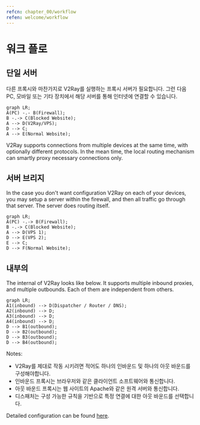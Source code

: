 ```yaml
---
refcn: chapter_00/workflow
refen: welcome/workflow
---
```

# 워크 플로

## 단일 서버

다른 프록시와 마찬가지로 V2Ray를 실행하는 프록시 서버가 필요합니다. 그런 다음 PC, 모바일 또는 기타 장치에서 해당 서버를 통해 인터넷에 연결할 수 있습니다.

```mermaid
graph LR;
A(PC) -.- B(Firewall);
B -.-> C(Blocked Website);
A --> D(V2Ray/VPS);
D --> C;
A --> E(Normal Website);
```

V2Ray supports connections from multiple devices at the same time, with optionally different protocols. In the mean time, the local routing mechanism can smartly proxy necessary connections only.

## 서버 브리지

In the case you don't want configuration V2Ray on each of your devices, you may setup a server within the firewall, and then all traffic go through that server. The server does routing itself.

```mermaid
graph LR;
A(PC) -.-> B(Firewall);
B -.-> C(Blocked Website);
A --> D(VPS 1);
D --> E(VPS 2);
E --> C;
D --> F(Normal Website);
```

## 내부의

The internal of V2Ray looks like below. It supports multiple inbound proxies, and multiple outbounds. Each of them are independent from others.

```mermaid
graph LR;
A1(inbound) --> D(Dispatcher / Router / DNS);
A2(inbound) --> D;
A3(inbound) --> D;
A4(inbound) --> D;
D --> B1(outbound);
D --> B2(outbound);
D --> B3(outbound);
D --> B4(outbound);
```

Notes:

* V2Ray를 제대로 작동 시키려면 적어도 하나의 인바운드 및 하나의 아웃 바운드를 구성해야합니다.
* 인바운드 프록시는 브라우저와 같은 클라이언트 소프트웨어와 통신합니다.
* 아웃 바운드 프록시는 웹 사이트의 Apache와 같은 원격 서버와 통신합니다.
* 디스패처는 구성 가능한 규칙을 기반으로 특정 연결에 대한 아웃 바운드를 선택합니다.

Detailed configuration can be found [here](../configuration/overview.md).